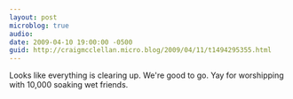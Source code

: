 ```yaml
---
layout: post
microblog: true
audio: 
date: 2009-04-10 19:00:00 -0500
guid: http://craigmcclellan.micro.blog/2009/04/11/t1494295355.html
---
```

Looks like everything is clearing up. We're good to go. Yay for worshipping with 10,000 soaking wet friends.
